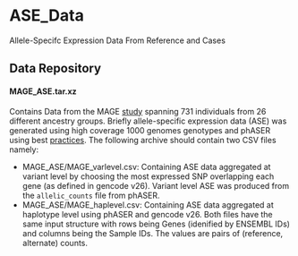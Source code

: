 # ASE_Data
Allele-Specifc Expression Data From Reference and Cases

## Data Repository
#### MAGE_ASE.tar.xz
Contains Data from the MAGE [study](https://github.com/mccoy-lab/MAGE)  spanning 731 individuals from 26 different ancestry groups. Briefly allele-specific expression data (ASE) was generated using high coverage 1000 genomes genotypes and phASER using best [practices](https://genomebiology.biomedcentral.com/articles/10.1186/s13059-015-0762-6). The following archive should contain two CSV files namely:
* MAGE_ASE/MAGE_varlevel.csv: Containing ASE data aggregated at variant level by choosing the most expressed SNP overlapping each gene (as defined in gencode v26). Variant level ASE was produced from the ```allelic_counts``` file from phASER. 
* MAGE_ASE/MAGE_haplevel.csv: Containing ASE data aggregated at haplotype level using phASER and gencode v26.
Both files have the same input structure with rows being Genes (idenified by ENSEMBL IDs) and columns being the Sample IDs. The values are pairs of (reference, alternate) counts.
 

